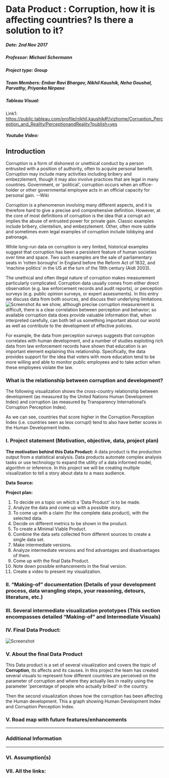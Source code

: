 # Data Product : Corruption, how it is affecting countries? Is there a solution to it?

##### Date: 2nd Nov 2017                                                                                                                                                    
##### Professor: Michael Schermann
##### Project type: Group
##### Team Members: Embar Ravi Bhargav, Nikhil Kaushik, Neha Goushal, Parvathy, Priyanka Nirpase

##### Tableau Visual: 

Link1: 
https://public.tableau.com/profile/nikhil.kaushik#!/vizhome/Corruption_Perception_and_Reality/PerceptionandReality?publish=yes

##### Youtube Video:

## Introduction
Corruption is a form of dishonest or unethical conduct by a person entrusted with a position of authority, often to acquire personal benefit. Corruption may include many activities including bribery and embezzlement, though it may also involve practices that are legal in many countries. Government, or 'political', corruption occurs when an office-holder or other governmental employee acts in an official capacity for personal gain. --Wiki

Corruption is a phenomenon involving many different aspects, and it is therefore hard to give a precise and comprehensive definition. However, at the core of most definitions of corruption is the idea that a corrupt act implies the abuse of entrusted power for private gain. Classic examples include bribery, clientelism, and embezzlement. Other, often more subtle and sometimes even legal examples of corruption include lobbying and patronage.

While long-run data on corruption is very limited, historical examples suggest that corruption has been a persistent feature of human societies over time and space. Two such examples are the sale of parliamentary seats in ‘rotten boroughs’ in England before the Reform Act of 1832, and ‘machine politics’ in the US at the turn of the 19th century (Aidt 2003).

The unethical and often illegal nature of corruption makes measurement particularly complicated. Corruption data usually comes from either direct observation (e.g. law enforcement records and audit reports), or perception surveys (e.g. public opinion surveys, or expert assessments). In this entry we discuss data from both sources, and discuss their underlying limitations.
![Screenshot](https://user-images.githubusercontent.com/32223677/33299107-f0d9576e-d39e-11e7-8ade-3cecb25ca72e.png)
As we show, although precise corruption measurement is difficult, there is a clear correlation between perception and behavior; so available corruption data does provide valuable information that, when interpreted carefully, can both tell us something important about our world as well as contribute to the development of effective policies.

For example, the data from perception surveys suggests that corruption correlates with human development, and a number of studies exploiting rich data from law enforcement records have shown that education is an important element explaining this relationship. Specifically, the data provides support for the idea that voters with more education tend to be more willing and able to monitor public employees and to take action when these employees violate the law.

### What is the relationship between corruption and development?
The following visualization shows the cross-country relationship between development (as measured by the United Nations Human Development Index) and corruption (as measured by Transparency International’s Corruption Perception Index).

As we can see, countries that score higher in the Corruption Perception Index (i.e. countries seen as less corrupt) tend to also have better scores in the Human Development Index.


### I.	Project statement (Motivation, objective, data, project plan)
**The motivation behind this Data Product:**
A data product is the production output from a statistical analysis. Data products automate complex analysis tasks or use technology to expand the utility of a data informed model, algorithm or inference. In this project we will be creating multiple visualization to tell a story about data to a mass audience.

**Data Source:**

**Project plan:**
1. To decide on a topic on which a 'Data Product' is to be made.
2. Analyze the data and come up with a possible story.
3. To come up with a claim (for the complete data product), with the selected data.
4. Decide on different metrics to be shown in the product.
4. To create a Minimal Viable Product.
5. Combine the data sets collected from different sources to create a single data set.
5. Make intermediate versions.
6. Analyze intermediate versions and find advantages and disadvantages of them.
7. Come up with the final Data Product.
8. Note down possible enhancements in the final version.
9. Create a video to present my visualization.

### II. 	“Making-of” documentation (Details of your development process, data wrangling steps, your reasoning, detours, literature, etc.)

### III.	Several intermediate visualization prototypes (This section encompasses detailed “Making-of” and Intermediate Visuals)

### IV.	Final Data Product:

![Screenshot](https://user-images.githubusercontent.com/32223677/33367446-7abd9b0c-d4a3-11e7-98c9-c8024f7cfac3.png)

### V. About the final Data Product
This Data product is a set of several visualization and covers the topic of **Corruption**, its affects and its causes.
In this project the team has created several visuals to represent how different countries are perceived on the parameter of corruption and where they actually lies in reality using the parameter 'percentage of people who actually bribed' in the country. 

Then the second visualization shows how the corruption has been affecting the Human development. This a graph showing Human Development Index and Corruption Perception Index.



### V.	Road map with future features/enhancements

***
### Additional Information
***

### VI.	Assumption(s)

### VII.	All the links:
